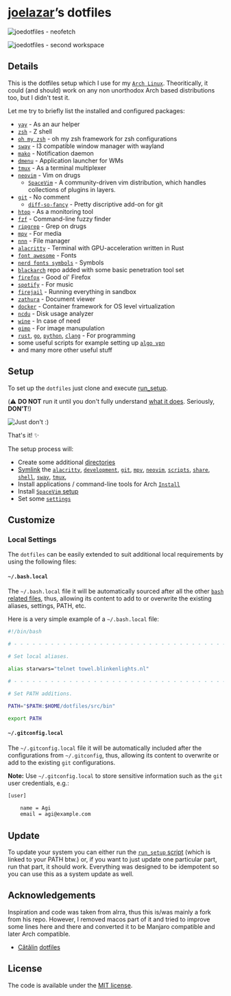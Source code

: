 # [joelazar](https://github.com/joelazar)’s dotfiles

![joedotfiles - neofetch](https://user-images.githubusercontent.com/16268238/76142019-d1728f80-6069-11ea-9d44-a46382414c5c.png)

![joedotfiles - second workspace](https://user-images.githubusercontent.com/16268238/76142030-fb2bb680-6069-11ea-9d5f-c955479af682.png)

## Details

This is the dotfiles setup which I use for my [`Arch Linux`](https://archlinux.org/).
Theoritically, it could (and should) work on any non unorthodox Arch based
distributions too, but I didn't test it.

Let me try to briefly list the installed and configured packages:

* [`yay`](https://github.com/Jguer/yay) - As an aur helper
* [`zsh`](http://zsh.sourceforge.net/) - Z shell
* [`oh my zsh`](https://ohmyz.sh/) - oh my zsh framework for zsh configurations
* [`sway`](https://swaywm.org/) - I3 compatible window manager with wayland
* [`mako`](https://github.com/emersion/mako) - Notification daemon
* [`dmenu`](https://git.suckless.org/dmenu/) - Application launcher for WMs
* [`tmux`](https://github.com/tmux/tmux) - As a terminal multiplexer
* [`neovim`](https://neovim.io/) - Vim on drugs
  * [`SpaceVim`](https://spacevim.org/) - A community-driven vim distribution, which handles collections of plugins in layers.
* [`git`](https://git-scm.com/) - No comment
  * [`diff-so-fancy`](https://github.com/so-fancy/diff-so-fancy) - Pretty discriptive add-on for git
* [`htop`](https://hisham.hm/htop/) - As a monitoring tool
* [`fzf`](https://github.com/junegunn/fzf) - Command-line fuzzy finder
* [`ripgrep`](https://github.com/BurntSushi/ripgrep) - Grep on drugs
* [`mpv`](https://mpv.io/) - For media
* [`nnn`](https://github.com/jarun/nnn) - File manager
* [`alacritty`](https://github.com/jwilm/alacritty) - Terminal with GPU-acceleration written in Rust
* [`font awesome`](https://origin.fontawesome.com/) - Fonts
* [`nerd fonts symbols`](https://www.nerdfonts.com/) - Symbols
* [`blackarch`](https://blackarch.org/) repo added with some basic penetration tool set
* [`firefox`](https://www.mozilla.org/en-GB/firefox/) - Good ol' Firefox
* [`spotify`](https://www.spotify.com/) - For music
* [`firejail`](https://firejail.wordpress.com/) - Running everything in sandbox
* [`zathura`](https://github.com/pwmt/zathura) - Document viewer
* [`docker`](https://www.docker.com/) - Container framework for OS level virtualization
* [`ncdu`](https://dev.yorhel.nl/ncdu) - Disk usage analyzer
* [`wine`](https://www.winehq.org/) - In case of need
* [`gimp`](https://www.gimp.org/) - For image manupulation
* [`rust`](https://www.rust-lang.org/), [`go`](https://golang.org/), [`python`](https://www.python.org/), [`clang`](https://clang.llvm.org/) - For programming
* some useful scripts for example setting up [`algo vpn`](https://github.com/trailofbits/algo)
* and many more other useful stuff

## Setup

To set up the `dotfiles` just clone and execute [run_setup](src/os/run_setup).

(:warning: **DO NOT** run it until you don't fully
understand [what it does](src/os/run_setup). Seriously, **DON'T**!)

![Just don't :)](https://i.imgflip.com/pms4m.jpg)

That's it! :sparkles:

The setup process will:

* Create some additional [directories](src/os/create_directories)
* [Symlink](src/os/create_symbolic_links) the
  [`alacritty`](src/alacritty),
  [`development`](src/development),
  [`git`](src/git),
  [`mpv`](src/mpv),
  [`neovim`](src/nvim),
  [`scripts`](src/scripts),
  [`share`](src/share),
  [`shell`](src/shell),
  [`sway`](src/sway),
  [`tmux`](src/tmux),
* Install applications / command-line tools for Arch
  [`Install`](src/os/install_applications)
* Install [`SpaceVim` setup](src/nvim/init.toml)
* Set some [`settings`](src/os/settings)

## Customize

### Local Settings

The `dotfiles` can be easily extended to suit additional local
requirements by using the following files:

#### `~/.bash.local`

The `~/.bash.local` file it will be automatically sourced after
all the other [`bash` related files](src/shell), thus, allowing
its content to add to or overwrite the existing aliases, settings,
PATH, etc.

Here is a very simple example of a `~/.bash.local` file:

```bash
#!/bin/bash

# - - - - - - - - - - - - - - - - - - - - - - - - - - - - - - - - - - -

# Set local aliases.

alias starwars="telnet towel.blinkenlights.nl"

# - - - - - - - - - - - - - - - - - - - - - - - - - - - - - - - - - - -

# Set PATH additions.

PATH="$PATH:$HOME/dotfiles/src/bin"

export PATH

```

#### `~/.gitconfig.local`

The `~/.gitconfig.local` file it will be automatically included
after the configurations from `~/.gitconfig`, thus, allowing its
content to overwrite or add to the existing `git` configurations.

__Note:__ Use `~/.gitconfig.local` to store sensitive information
such as the `git` user credentials, e.g.:

```bash
[user]

    name = Agi
    email = agi@example.com

```

## Update

To update your system you can either run the [`run_setup`
script](src/os/run_setup) (which is linked to your PATH btw.) or,
if you want to just update one particular part, run that part, it should work.
Everything was designed to be idempotent so you can use this as a system update
as well.


## Acknowledgements

Inspiration and code was taken from alrra, thus this is/was mainly a fork from his repo.
However, I removed macos part of it and tried to improve some lines here and there
and converted it to be Manjaro compatible and later Arch compatible.
* [Cătălin](https://github.com/alrra)
  [dotfiles](https://github.com/alrra/dotfiles)


## License

The code is available under the [MIT license](LICENSE.txt).
